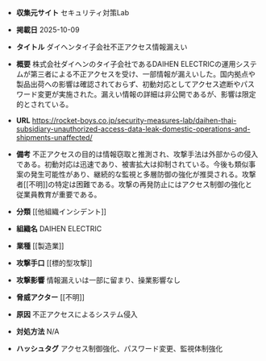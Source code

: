 - **収集元サイト**
セキュリティ対策Lab

- **掲載日**
2025-10-09

- **タイトル**
ダイヘンタイ子会社不正アクセス情報漏えい

- **概要**
株式会社ダイヘンのタイ子会社であるDAIHEN ELECTRICの運用システムが第三者による不正アクセスを受け、一部情報が漏えいした。国内拠点や製品出荷への影響は確認されておらず、初動対応としてアクセス遮断やパスワード変更が実施された。漏えい情報の詳細は非公開であるが、影響は限定的とされている。

- **URL**
https://rocket-boys.co.jp/security-measures-lab/daihen-thai-subsidiary-unauthorized-access-data-leak-domestic-operations-and-shipments-unaffected/

- **備考**
不正アクセスの目的は情報窃取と推測され、攻撃手法は外部からの侵入である。初動対応は迅速であり、被害拡大は抑制されている。今後も類似事案の発生可能性があり、継続的な監視と多層防御の強化が推奨される。攻撃者[[不明]]の特定は困難である。攻撃の再発防止にはアクセス制御の強化と従業員教育が重要である。

- **分類**
[[他組織インシデント]]

- **組織名**
DAIHEN ELECTRIC

- **業種**
[[製造業]]

- **攻撃手口**
[[標的型攻撃]]

- **攻撃影響**
情報漏えいは一部に留まり、操業影響なし

- **脅威アクター**
[[不明]]

- **原因**
不正アクセスによるシステム侵入

- **対処方法**
N/A

- **ハッシュタグ**
アクセス制御強化、パスワード変更、監視体制強化
